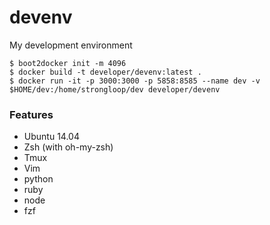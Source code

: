 # devenv
My development environment

    $ boot2docker init -m 4096  
    $ docker build -t developer/devenv:latest .  
    $ docker run -it -p 3000:3000 -p 5858:8585 --name dev -v $HOME/dev:/home/strongloop/dev developer/devenv  

### Features

* Ubuntu 14.04
* Zsh (with oh-my-zsh)
* Tmux
* Vim
* python
* ruby
* node
* fzf


